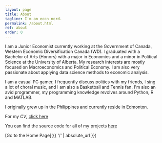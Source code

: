 ```yaml
---
layout: page
title: About
tagline: I'm an econ nerd.
permalink: /about.html
ref: about
order: 0
---
```


I am a Junior Economist currently working at the Government of Canada, Western Economic Diversification Canada (WD). I graduated with a Bachelor of Arts (Honors) with a major in Economics and a minor in Political Science at the University of Alberta. My research interests are mostly focused on Macroeconomics and Political Economy. I am also very passionate about applying data science methods to economic analysis. 

I am a casual PC gamer, I frequently discuss politics with my friends, I sing a lot of choral music, and I am also a Basketball and Tennis fan. I'm also an avid programmer, my programming knowledge revolves around Python, R and MATLAB.

I originally grew up in the Philippines and currently reside in Edmonton.

For my _CV_, [click here](CV_Draft.pdf)

You can find the source code for all of my projects [here](https://github.com/soy-leroy)

[Go to the Home Page]({{ '/' | absolute_url }})
